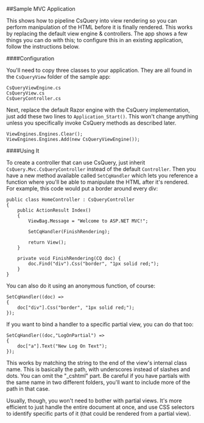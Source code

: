 ##Sample MVC Application

This shows how to pipeline CsQuery into view rendering so you can perform manipulation of the HTML before it is finally rendered. This works by replacing the default view engine & controllers. The app shows a few things you can do with this; to configure this in an existing application, follow the instructions below.

####Configuration

You'll need to copy three classes to your application. They are all found in the `CsQueryView` folder of the sample app:

    CsQueryViewEngine.cs
    CsQueryView.cs
    CsQueryController.cs

Next, replace the default Razor engine with the CsQuery implementation, just add these two lines to `Application_Start()`. This won't change anything unless you specifically invoke CsQuery methods as described later.

    ViewEngines.Engines.Clear();
    ViewEngines.Engines.Add(new CsQueryViewEngine());


####Using It

To create a controller that can use CsQuery, just inherit `CsQuery.Mvc.CsQueryController` instead of the default `Controller`. Then you have a new method available called `SetCqHandler` which lets you reference a function where you'll be able to manipulate the HTML after it's rendered. For example, this code would put a border around every div:

    public class HomeController : CsQueryController
    {
        public ActionResult Index()
        {
            ViewBag.Message = "Welcome to ASP.NET MVC!";

            SetCqHandler(FinishRendering);

            return View();
        }

        private void FinishRendering(CQ doc) {
            doc.Find("div").Css("border", "1px solid red;");
        }
    }

You can also do it using an anonymous function, of course:

    SetCqHandler((doc) =>
    {
        doc["div"].Css("border", "1px solid red;");
    });


If you want to bind a handler to a specific partial view, you can do that too:

    SetCqHandler((doc,"LogOnPartial") =>
    {
        doc["a"].Text("New Log On Text");
    });

This works by matching the string to the end of the view's internal class name. This is basically the path, with underscores instead of slashes and dots. You can omit the "_cshtml" part. Be careful if you have partials with the same name in two different folders, you'll want to include more of the path in that case.

Usually, though, you won't need to bother with partial views. It's more efficient to just handle the entire document at once, and use CSS selectors to identify specific parts of it (that could be rendered from a partial view).
